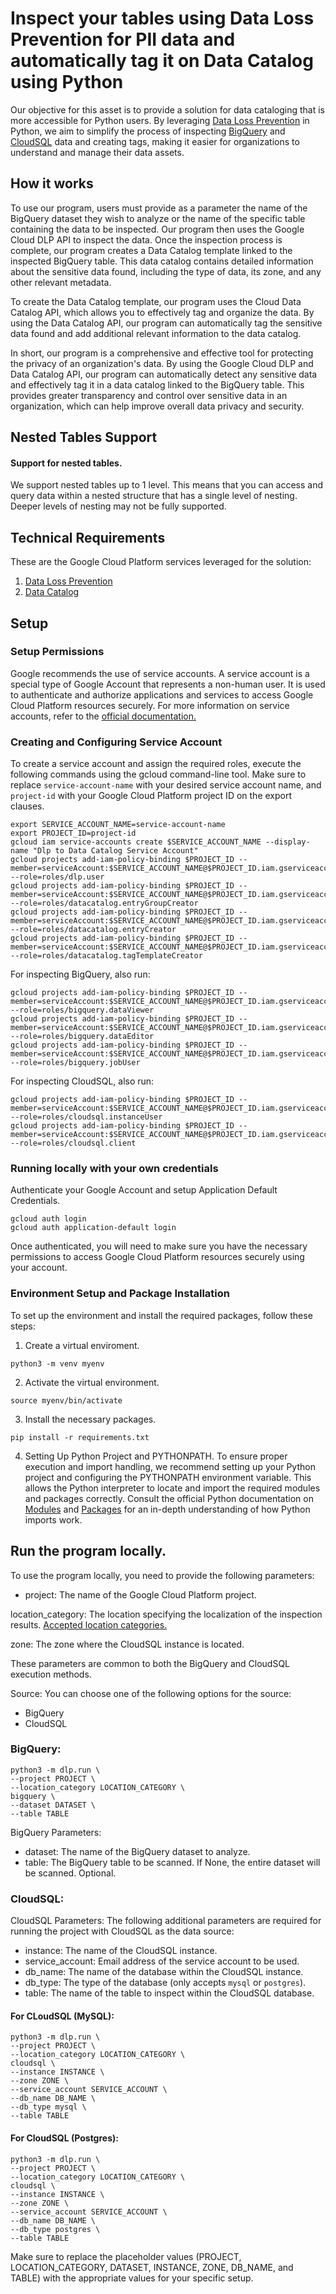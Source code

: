 # Inspect your tables using Data Loss Prevention for PII data and automatically tag it on Data Catalog using Python #

Our objective for this asset is to provide a solution for data cataloging that is more accessible for Python users. By leveraging [Data Loss Prevention](https://cloud.google.com/dlp) in Python, we aim to simplify the process of inspecting [BigQuery](https://cloud.google.com/bigquery) and [CloudSQL](https://cloud.google.com/sql) data and creating tags, making it easier for organizations to understand and manage their data assets.

## How it works ##

To use our program, users must provide as a parameter the name of the BigQuery dataset they wish to analyze or the name of the specific table containing the data to be inspected. Our program then uses the Google Cloud DLP API to inspect the data. Once the inspection process is complete, our program creates a Data Catalog template linked to the inspected BigQuery table. This data catalog contains detailed information about the sensitive data found, including the type of data, its zone, and any other relevant metadata.

To create the Data Catalog template, our program uses the Cloud Data Catalog API, which allows you to effectively tag and organize the data. By using the Data Catalog API, our program can automatically tag the sensitive data found and add additional relevant information to the data catalog.

In short, our program is a comprehensive and effective tool for protecting the privacy of an organization's data. By using the Google Cloud DLP and Data Catalog API, our program can automatically detect any sensitive data and effectively tag it in a data catalog linked to the BigQuery table. This provides greater transparency and control over sensitive data in an organization, which can help improve overall data privacy and security.

## Nested Tables Support ##

#### Support for nested tables.

We support nested tables up to 1 level. This means that you can access and query data within a nested structure that has a single level of nesting. Deeper levels of nesting may not be fully supported.

## Technical Requirements ##
These are the Google Cloud Platform services leveraged for the solution:

1. <a href= "https://cloud.google.com/dlp?hl=es-419"> Data Loss Prevention</a>
2. <a href= "https://cloud.google.com/products?hl=es-419"> Data Catalog</a>

## Setup ##
### Setup Permissions

Google recommends the use of service accounts. A service account is a special type of Google Account that represents a non-human user. It is used to authenticate and authorize applications and services to access Google Cloud Platform resources securely. For more information on service accounts, refer to the <a href="https://cloud.google.com/iam/docs/service-account-overview">official documentation.</a>

### Creating and Configuring Service Account
To create a service account and assign the required roles, execute the following commands using the gcloud command-line tool.
Make sure to replace `service-account-name` with your desired service account name, and `project-id` with your Google Cloud Platform project ID on the export clauses.

```
export SERVICE_ACCOUNT_NAME=service-account-name
export PROJECT_ID=project-id
gcloud iam service-accounts create $SERVICE_ACCOUNT_NAME --display-name "Dlp to Data Catalog Service Account"
gcloud projects add-iam-policy-binding $PROJECT_ID --member=serviceAccount:$SERVICE_ACCOUNT_NAME@$PROJECT_ID.iam.gserviceaccount.com --role=roles/dlp.user
gcloud projects add-iam-policy-binding $PROJECT_ID --member=serviceAccount:$SERVICE_ACCOUNT_NAME@$PROJECT_ID.iam.gserviceaccount.com --role=roles/datacatalog.entryGroupCreator
gcloud projects add-iam-policy-binding $PROJECT_ID --member=serviceAccount:$SERVICE_ACCOUNT_NAME@$PROJECT_ID.iam.gserviceaccount.com --role=roles/datacatalog.entryCreator
gcloud projects add-iam-policy-binding $PROJECT_ID --member=serviceAccount:$SERVICE_ACCOUNT_NAME@$PROJECT_ID.iam.gserviceaccount.com --role=roles/datacatalog.tagTemplateCreator
```

For inspecting BigQuery, also run:
```
gcloud projects add-iam-policy-binding $PROJECT_ID --member=serviceAccount:$SERVICE_ACCOUNT_NAME@$PROJECT_ID.iam.gserviceaccount.com --role=roles/bigquery.dataViewer
gcloud projects add-iam-policy-binding $PROJECT_ID --member=serviceAccount:$SERVICE_ACCOUNT_NAME@$PROJECT_ID.iam.gserviceaccount.com --role=roles/bigquery.dataEditor
gcloud projects add-iam-policy-binding $PROJECT_ID --member=serviceAccount:$SERVICE_ACCOUNT_NAME@$PROJECT_ID.iam.gserviceaccount.com --role=roles/bigquery.jobUser
```

For inspecting CloudSQL, also run:
```
gcloud projects add-iam-policy-binding $PROJECT_ID --member=serviceAccount:$SERVICE_ACCOUNT_NAME@$PROJECT_ID.iam.gserviceaccount.com --role=roles/cloudsql.instanceUser
gcloud projects add-iam-policy-binding $PROJECT_ID --member=serviceAccount:$SERVICE_ACCOUNT_NAME@$PROJECT_ID.iam.gserviceaccount.com --role=roles/cloudsql.client
```

### Running locally with your own credentials

Authenticate your Google Account and setup Application Default Credentials.

```
gcloud auth login
gcloud auth application-default login
```

Once authenticated, you will need to make sure you have the necessary permissions to access Google Cloud Platform resources securely using your account.

### Environment Setup and Package Installation
To set up the environment and install the required packages, follow these steps:

1. Create a virtual enviroment.

```
python3 -m venv myenv
```
2. Activate the virtual environment.

```
source myenv/bin/activate
```
3. Install the necessary packages.

```
pip install -r requirements.txt
```
4. Setting Up Python Project and PYTHONPATH.
To ensure proper execution and import handling, we recommend setting up your Python project and configuring the PYTHONPATH environment variable. This allows the Python interpreter to locate and import the required modules and packages correctly.
Consult the official Python documentation on <a href= "https://docs.python.org/3/tutorial/modules.html"> Modules</a> and <a href="https://docs.python.org/3/tutorial/modules.html#packages"> Packages</a> for an in-depth understanding of how Python imports work.

## Run the program locally.
To use the program locally, you need to provide the following parameters:

- project: The name of the Google Cloud Platform project.

location_category: The location specifying the localization of the inspection results. <a href= "https://cloud.google.com/php/docs/reference/cloud-dlp/latest/V2.InfoTypeCategory.LocationCategory"> Accepted location categories.</a>

zone: The zone where the CloudSQL instance is located.

These parameters are common to both the BigQuery and CloudSQL execution methods.

Source:
You can choose one of the following options for the source:
- BigQuery
- CloudSQL

### BigQuery:
```
python3 -m dlp.run \
--project PROJECT \
--location_category LOCATION_CATEGORY \
bigquery \
--dataset DATASET \
--table TABLE
```
BigQuery Parameters:

- dataset: The name of the BigQuery dataset to analyze.
- table: The BigQuery table to be scanned. If None, the entire dataset will be scanned. Optional.

### CloudSQL:

CloudSQL Parameters:
The following additional parameters are required for running the project with CloudSQL as the data source:

- instance: The name of the CloudSQL instance.
- service_account: Email address of the service account to be used.
- db_name: The name of the database within the CloudSQL instance.
- db_type: The type of the database (only accepts `mysql` or `postgres`).
- table: The name of the table to inspect within the CloudSQL database.

#### For CLoudSQL (MySQL):

```
python3 -m dlp.run \
--project PROJECT \
--location_category LOCATION_CATEGORY \
cloudsql \
--instance INSTANCE \
--zone ZONE \
--service_account SERVICE_ACCOUNT \
--db_name DB_NAME \
--db_type mysql \
--table TABLE
```

#### For CloudSQL (Postgres):

```
python3 -m dlp.run \
--project PROJECT \
--location_category LOCATION_CATEGORY \
cloudsql \
--instance INSTANCE \ 
--zone ZONE \
--service_account SERVICE_ACCOUNT \
--db_name DB_NAME \
--db_type postgres \
--table TABLE
```

Make sure to replace the placeholder values (PROJECT, LOCATION_CATEGORY, DATASET, INSTANCE, ZONE, DB_NAME, and TABLE) with the appropriate values for your specific setup.
